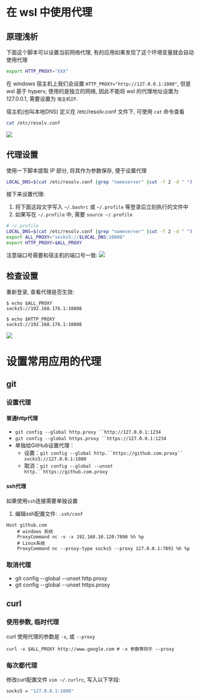 # 在 wsl 中使用代理

## 原理浅析

下面这个脚本可以设置当前网络代理, 有的应用如果发现了这个环境变量就会自动使用代理

```bash
export HTTP_PROXY="XXX"
```

在 windows 宿主机上我们会设置 `HTTP_PROXY="http://127.0.0.1:1080"`, 但是wsl 基于 hyperv, 使用的是独立的网络, 因此不能将 wsl 的代理地址设置为 127.0.0.1, 需要设置为 `宿主机IP`.

宿主机(也叫本地DNS) 定义在 /etc/resolv.conf 文件下, 可使用 `cat` 命令查看

```bash
cat /etc/resolv.conf
```

![](https://pic-1257412153.cos.ap-nanjing.myqcloud.com/images/images/2023/03/31/20230331010244-c4b169.png)

## 代理设置

使用一下脚本提取 IP 部分, 将其作为参数保存, 便于设置代理

```bash
LOCAL_DNS=$(cat /etc/resolv.conf |grep "nameserver" |cut -f 2 -d " ")
```

接下来设置代理: 

1. 将下面这段文字写入 `~/.bashrc` 或 `~/.profile` 等登录后立刻执行的文件中
2. 如果写在 `~/.profile` 中, 需要 `source ~/.profile` 

```bash
# ~/.profile
LOCAL_DNS=$(cat /etc/resolv.conf |grep "nameserver" |cut -f 2 -d " ")
export ALL_PROXY="socks5://$LOCAL_DNS:10808"
export HTTP_PROXY=$ALL_PROXY
```

注意端口号需要和宿主机的端口号一致:
![](https://pic-1257412153.cos.ap-nanjing.myqcloud.com/images/images/2023/03/31/20230331010758-7d2518.png)

## 检查设置

重新登录, 查看代理是否生效:

```
$ echo $ALL_PROXY
socks5://192.168.176.1:10808

$ echo $HTTP_PROXY
socks5://192.168.176.1:10808
```

![](https://pic-1257412153.cos.ap-nanjing.myqcloud.com/images/images/2023/03/31/20230331011439-5edb61.png)

# 设置常用应用的代理

## git

### 设置代理

#### 普通http代理
- `git config --global http.proxy ``http://127.0.0.1:1234`
- `git config --global https.proxy ``https://127.0.0.1:1234`
- 单独给GitHub设置代理：
  - 设置：`git config --global http.``https://github.com.proxy`` socks5://127.0.0.1:1080`
  - 取消：`git config --global --unset http.``https://github.com.proxy`

#### ssh代理

如果使用`ssh`连接需要单独设置

1. 编辑ssh配置文件: `.ssh/conf`
```
Host github.com
	# windows 系统
	ProxyCommand nc -v -x 192.168.10.120:7890 %h %p
	# Linux系统
	ProxyCommand nc --proxy-type socks5 --proxy 127.0.0.1:7891 %h %p
```


### 取消代理

- git config --global --unset http.proxy
- git config --global --unset https.proxy

## curl

### 使用参数, 临时代理

curl 使用代理的参数是 `-x`, 或 `--proxy`
```
curl -x $ALL_PROXY http://www.google.com # -x 参数等同于 --proxy
```

### 每次都代理

修改curl配置文件 `vim ~/.curlrc`, 写入以下字段:

```bash
socks5 = "127.0.0.1:1080"
```

